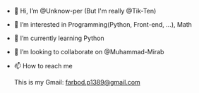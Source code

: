 - 👋 Hi, I’m @Unknow-per (But I'm really @Tik-Ten)
- 👀 I’m interested in Programming(Python, Front-end, ...), Math
- 🌱 I’m currently learning Python
- 💞️ I’m looking to collaborate on @Muhammad-Mirab
- 📫 How to reach me

  This is my Gmail: farbod.p1389@gmail.com


<!---
Unknow-per/Unknow-per is a ✨ special ✨ repository because its `README.md` (this file) appears on your GitHub profile.
You can click the Preview link to take a look at your changes.
--->
